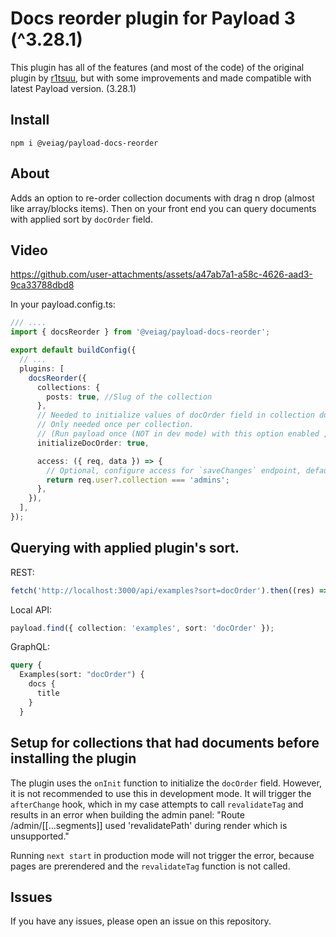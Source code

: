# Docs reorder plugin for Payload 3 (^3.28.1)

This plugin has all of the features (and most of the code) of the original plugin by [r1tsuu](https://github.com/r1tsuu/payload-enchants), but with some improvements and made compatible with latest Payload version. (3.28.1)

## Install

`npm i @veiag/payload-docs-reorder`

## About

Adds an option to re-order collection documents with drag n drop (almost like array/blocks items). Then on your front end you can query documents with applied sort by `docOrder` field.

## Video

https://github.com/user-attachments/assets/a47ab7a1-a58c-4626-aad3-9ca33788dbd8



In your payload.config.ts:

```ts
/// ....
import { docsReorder } from '@veiag/payload-docs-reorder';

export default buildConfig({
  // ...
  plugins: [
    docsReorder({
      collections: {
        posts: true, //Slug of the collection
      },
      // Needed to initialize values of docOrder field in collection documents.
      // Only needed once per collection. 
      // (Run payload once (NOT in dev mode) with this option enabled , and more if you add new collection)
      initializeDocOrder: true,

      access: ({ req, data }) => {
        // Optional, configure access for `saveChanges` endpoint, default: Boolean(req.user)
        return req.user?.collection === 'admins';
      },
    }),
  ],
});
```

## Querying with applied plugin's sort.

REST:

```ts
fetch('http://localhost:3000/api/examples?sort=docOrder').then((res) => res.json());
```

Local API:

```ts
payload.find({ collection: 'examples', sort: 'docOrder' });
```

GraphQL:

```graphql
query {
  Examples(sort: "docOrder") {
    docs {
      title
    }
  }

```

## Setup for collections that had documents before installing the plugin

The plugin uses the `onInit` function to initialize the `docOrder` field. However, it is not recommended to use this in development mode. It will trigger the `afterChange` hook, which in my case attempts to call `revalidateTag` and results in an error when building the admin panel: "Route /admin/[[...segments]] used 'revalidatePath' during render which is unsupported."

Running `next start` in production mode will not trigger the error, because pages are prerendered and the `revalidateTag` function is not called.

## Issues

If you have any issues, please open an issue on this repository.
